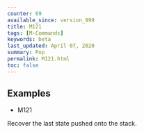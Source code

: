 ```yaml
---
counter: 69
available_since: version_999
title: M121
tags: [M-Commands] 
keywords: beta 
last_updated: April 07, 2020 
summary: Pop 
permalink: M121.html
toc: false 
---
```



## Examples

* M121

Recover the last state pushed onto the stack.

